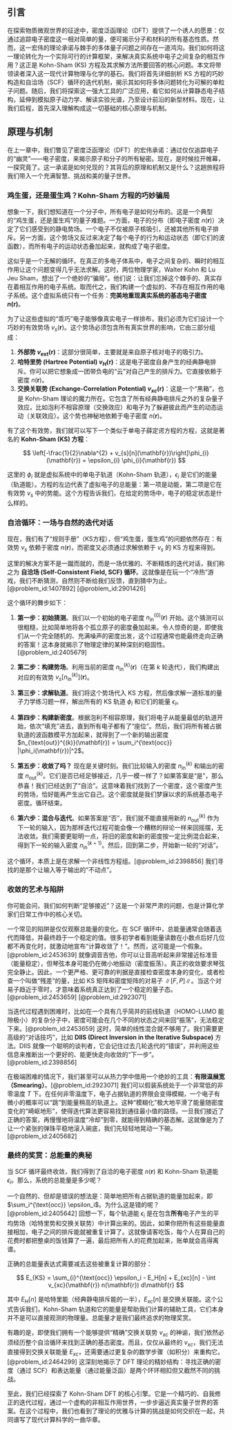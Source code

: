 ## 引言
在探索物质微观世界的征途中，密度泛函理论（DFT）提供了一个诱人的愿景：仅通过追踪电子密度这一相对简单的量，便可揭示分子和材料的所有基态性质。然而，这一宏伟的理论承诺与棘手的多体量子问题之间存在一道鸿沟。我们如何将这一理论转化为一个实际可行的计算框架，来解决真实系统中电子之间复杂的相互作用？这正是 Kohn-Sham (KS) 方程及其求解方法所要回答的核心问题。本文将带领读者深入这一现代计算物理与化学的基石。我们将首先详细剖析 KS 方程的巧妙构造和自洽场（SCF）循环的迭代机制，揭示其如何将多体问题转化为可解的单粒子问题。随后，我们将探索这一强大工具的广泛应用，看它如何从计算静态电子结构，延伸到模拟原子动力学、解读实验光谱，乃至设计前沿的新型材料。现在，让我们启程，首先深入理解构成这一切基础的核心原理与机制。

## 原理与机制

在上一章中，我们瞥见了密度泛函理论（DFT）的宏伟承诺：通过仅仅追踪电子的“幽灵”——电子密度，来揭示原子和分子的所有秘密。现在，是时候拉开帷幕，一探究竟了。这一承诺是如何兑现的？其背后的原理和机制又是什么？这趟旅程将我们带入一个充满智慧、挑战和美的量子世界。

### 鸡生蛋，还是蛋生鸡？Kohn-Sham 方程的巧妙骗局

想象一下，我们想知道在一个分子中，所有电子是如何分布的。这是一个典型的“鸡生蛋，还是蛋生鸡”的量子难题。一方面，电子的分布（即电子密度 $n(\mathbf{r})$）决定了它们感受到的静电势场。一个电子不仅被原子核吸引，还被其他所有电子排斥。另一方面，这个势场又反过来决定了每个电子的行为和运动状态（即它们的波函数），而所有电子的运动状态叠加起来，就构成了电子密度。

这似乎是一个无解的循环。在真正的多电子体系中，电子之间复杂的、瞬时的相互作用让这个问题变得几乎无法求解。这时，两位物理学家，Walter Kohn 和 Lu Jeu Sham，想出了一个绝妙的“骗局”。他们说：让我们忘掉这个棘手的、真实存在着相互作用的电子系统。取而代之，我们构建一个虚拟的、不存在相互作用的电子系统。这个虚拟系统只有一个任务：**完美地重现真实系统的基态电子密度 $n(\mathbf{r})$**。

为了让这些虚拟的“乖巧”电子能够像真实电子一样排布，我们必须为它们设计一个巧妙的有效势场 $v_s(\mathbf{r})$。这个势场必须包含所有真实世界的影响，它由三部分组成：

1.  **外部势 $v_{\text{ext}}(\mathbf{r})$**：这部分很简单，主要就是来自原子核对电子的吸引力。
2.  **哈特里势 (Hartree Potential) $v_{H}(\mathbf{r})$**：这是电子密度自身产生的经典静电排斥。你可以把它想象成一团带负电的“云”对自己产生的排斥力。它直接依赖于密度 $n(\mathbf{r})$。
3.  **交换关联势 (Exchange-Correlation Potential) $v_{xc}(\mathbf{r})$**：这是一个“黑箱”，也是 Kohn-Sham 理论的魔力所在。它包含了所有经典静电排斥之外的复杂量子效应，比如泡利不相容原理（交换效应）和电子为了躲避彼此而产生的动态运动（关联效应）。这个势也神秘地依赖于电子密度 $n(\mathbf{r})$。

有了这个有效势，我们就可以写下一个类似于单电子薛定谔方程的方程，这就是著名的 **Kohn-Sham (KS) 方程**：

$$
\left[-\frac{1}{2}\nabla^{2} + v_{s}[n](\mathbf{r})\right]\phi_{i}(\mathbf{r}) = \epsilon_{i} \phi_{i}(\mathbf{r})
$$

这里的 $\phi_{i}$ 就是虚拟系统中的单电子轨道（Kohn-Sham 轨道），$\epsilon_{i}$ 是它们的能量（轨道能）。方程的左边代表了虚拟电子的总能量：第一项是动能，第二项是它在有效势 $v_s$ 中的势能。这个方程告诉我们，在给定的势场中，电子的稳定状态是什么样的。

### 自洽循环：一场与自然的迭代对话

现在，我们有了“规则手册”（KS方程），但“鸡生蛋，蛋生鸡”的问题依然存在：有效势 $v_s$ 依赖于密度 $n(\mathbf{r})$，而密度又必须通过求解依赖于 $v_s$ 的 KS 方程来得到。

这里的解决方案不是一蹴而就的，而是一场优雅的、不断精炼的迭代对话，我们称之为 **自洽场 (Self-Consistent Field, SCF) 循环**。这就像是在玩一个“冷热”游戏，我们不断猜测，自然则不断给我们反馈，直到猜中为止。[@problem_id:1407892] [@problem_id:2901426]

这个循环的舞步如下：

1.  **第一步：初始猜测**。我们以一个初始的电子密度 $n_{\text{in}}^{(0)}(\mathbf{r})$ 开始。这个猜测可以很粗糙，比如简单地将各个孤立原子的密度叠加起来。令人惊奇的是，即使我们从一个完全随机的、充满噪声的密度出发，这个过程通常也能最终走向正确的答案！这本身就揭示了物理定律的某种深刻的稳固性。[@problem_id:2405679]

2.  **第二步：构建势场**。利用当前的密度 $n_{\text{in}}^{(k)}(\mathbf{r})$（在第 $k$ 轮迭代），我们构建出对应的有效势 $v_s[n_{\text{in}}^{(k)}](\mathbf{r})$。

3.  **第三步：求解轨道**。我们将这个势场代入 KS 方程，然后像求解一道标准的量子力学练习题一样，解出所有的 KS 轨道 $\phi_i$ 和它们的能量 $\epsilon_i$。

4.  **第四步：构建新密度**。根据泡利不相容原理，我们将电子从能量最低的轨道开始，依次“填充”进去，直到所有电子都有了“座位”。然后，我们将所有被占据轨道的波函数模平方加起来，就得到了一个新的输出密度 $n_{\text{out}}^{(k)}(\mathbf{r}) = \sum_i^{\text{occ}} |\phi_i(\mathbf{r})|^2$。

5.  **第五步：收敛了吗？** 现在是关键时刻。我们比较输入的密度 $n_{\text{in}}^{(k)}$ 和输出的密度 $n_{\text{out}}^{(k)}$。它们是否已经足够接近，几乎一模一样了？如果答案是“是”，那么恭喜！我们已经达到了“自洽”。这意味着我们找到了一个密度，这个密度产生的势场，恰好能再产生出它自己。这个密度就是我们梦寐以求的系统基态电子密度。循环结束。

6.  **第六步：混合与迭代**。如果答案是“否”，我们就不能直接用新的 $n_{\text{out}}^{(k)}$ 作为下一轮的输入，因为那样迭代过程可能会像一个糟糕的辩论一样来回摇摆，无法收敛。我们需要更聪明一点，将旧的密度和新的密度按一定比例混合起来，得到下一轮的输入密度 $n_{\text{in}}^{(k+1)}$。然后，回到第二步，开始新一轮的“对话”。

这个循环，本质上是在求解一个非线性方程组。[@problem_id:2398856] 我们寻找的是那个让输入等于输出的“不动点”。

### 收敛的艺术与陷阱

你可能会问，我们如何判断“足够接近”？这是一个非常严肃的问题，也是计算化学家们日常工作中的核心关切。

一个常见的陷阱是仅仅观察总能量的变化。在 SCF 循环中，总能量通常会随着迭代而降低，并最终趋于一个稳定的值。很多初学者看到能量读数在小数点后好几位都不再变化时，就激动地宣布“计算收敛了！”。然而，这可能是一个假象。[@problem_id:2453639] 就像调音吉他，你可以让音高听起来非常接近标准音（能量稳定），但琴弦本身可能仍在微小地振动（密度振荡）。真正的收敛要求琴弦完全静止。因此，一个更严格、更可靠的判据是直接检查密度本身的变化，或者检查一个叫做“残差”的量，比如 KS 矩阵和密度矩阵的对易子 $\lVert [F, P] \rVert$。当这个对易子趋近于零时，才意味着系统真正达到了一个稳定的量子态。[@problem_id:2453659] [@problem_id:2923071]

当迭代过程遇到困难时，比如在一个具有几乎简并的前线轨道（HOMO-LUMO 能隙极小）的复杂分子中，密度可能会在几个不同的状态之间来回“振荡”，无法稳定下来。[@problem_id:2453659] 这时，简单的线性混合就不够用了。我们需要更高级的“对话技巧”，比如 **DIIS (Direct Inversion in the Iterative Subspace)** 方法。DIIS 就像一个聪明的谈判者，它会记住过去几轮迭代的“错误”，并利用这些信息来推断出一个更好的、能更快走向收敛的“下一步”。[@problem_id:2398856]

在极端困难的情况下，我们甚至可以从热力学中借用一个绝妙的工具：**有限温展宽（Smearing）**。[@problem_id:2923071] 我们可以假装系统处于一个非常低的非零温度 $T$ 下。在任何非零温度下，电子占据轨道的界限会变得模糊，一个电子有微小的概率可以“跳”到能量稍高的轨道上。这种“模糊化”极大地平滑了能量随密度变化的“崎岖地形”，使得迭代算法更容易找到通往最小值的路径。一旦我们接近了正确的答案，再慢慢地将温度“冷却”到零，就能得到精确的基态解。这就像是为了让一个紧张的弹珠平稳地滚入碗底，我们先轻轻地晃动一下碗。[@problem_id:2405682]

### 最终的奖赏：总能量的奥秘

当 SCF 循环最终收敛，我们得到了自洽的电子密度 $n(\mathbf{r})$ 和 Kohn-Sham 轨道能 $\epsilon_i$。那么，系统的总能量是多少呢？

一个自然的、但却是错误的想法是：简单地把所有占据轨道的能量加起来，即 $\sum_i^{\text{occ}} \epsilon_i$。为什么这是错的呢？[@problem_id:2405642] 回想一下，每个轨道能 $\epsilon_i$ 是在包含**所有**电子产生的平均势场（哈特里势和交换关联势）中计算出来的。因此，如果你把所有这些能量直接相加，电子之间的排斥能就被重复计算了。这就像请客吃饭，每个人在算自己的花费时都把整桌的饭钱算了一遍，最后把所有人的花费加起来，账单就会高得离谱。

正确的总能量表达式需要减去这些被重复计算的部分：

$$
E_{KS} = \sum_{i}^{\text{occ}} \epsilon_i - E_H[n] + E_{xc}[n] - \int v_{xc}(\mathbf{r}) n(\mathbf{r}) d\mathbf{r}
$$

其中 $E_H[n]$ 是哈特里能（经典静电排斥能的一半），$E_{xc}[n]$ 是交换关联能。这个公式告诉我们，Kohn-Sham 轨道和它的能量是帮助我们计算的辅助工具，它们本身并不是可以直接观测的物理量。总能量才是我们最终追求的物理奖赏。

有趣的是，即使我们拥有一个能够提供“精确”交换关联势 $v_{xc}$ 的神谕，我们依然必须经历整个自洽循环来找到正确的基态密度。而且，仅仅从最终的 $v_{xc}$，我们无法直接得到交换关联能量 $E_{xc}$，还需要通过更复杂的数学步骤（如积分）来重构它。[@problem_id:2464299] 这深刻地揭示了 DFT 理论的精妙结构：寻找正确的密度（通过 SCF）和表达能量（通过能量泛函）是两个环环相扣但又截然不同的挑战。

至此，我们已经探索了 Kohn-Sham DFT 的核心引擎。它是一个精巧的、自我修正的迭代过程，通过一个虚构的非相互作用世界，一步步逼近真实量子世界的答案。在这个过程中，我们也看到了理论的优雅与计算的挑战是如何交织在一起，共同谱写了现代计算科学的一曲华章。
